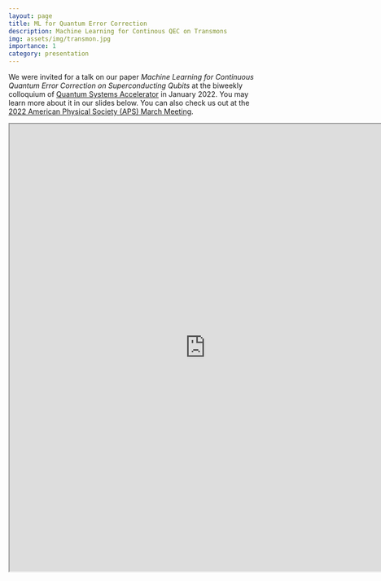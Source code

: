 ```yaml
---
layout: page
title: ML for Quantum Error Correction
description: Machine Learning for Continous QEC on Transmons
img: assets/img/transmon.jpg
importance: 1
category: presentation
---
```


We were invited for a talk on our paper *Machine Learning for Continuous Quantum Error Correction on Superconducting Qubits* at the biweekly colloquium of <a href="https://quantumsystemsaccelerator.org/">Quantum Systems Accelerator</a> in January 2022. You may learn more about it in our slides below. You can also check us out at the <a href="https://meetings.aps.org/Meeting/MAR22/Session/T40.13">2022 American Physical Society (APS) March Meeting</a>.

<iframe src="https://drive.google.com/file/d/1Jk7HOUNi5zmT6q6TTZ2XVrB3VZ8OSQyS/preview" width="770" height="880" allow="autoplay"></iframe>
